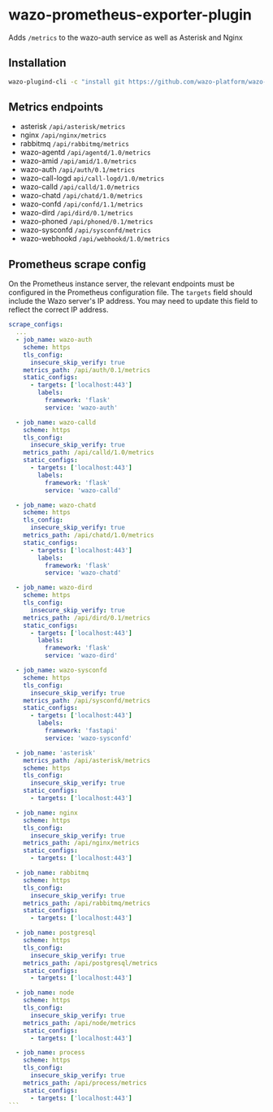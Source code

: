 # wazo-prometheus-exporter-plugin

Adds `/metrics` to the wazo-auth service as well as Asterisk and Nginx

## Installation

```sh
wazo-plugind-cli -c "install git https://github.com/wazo-platform/wazo-prometheus-exporter-plugin"
```

## Metrics endpoints

* asterisk `/api/asterisk/metrics`
* nginx `/api/nginx/metrics`
* rabbitmq `/api/rabbitmq/metrics`
* wazo-agentd `/api/agentd/1.0/metrics`
* wazo-amid `/api/amid/1.0/metrics`
* wazo-auth `/api/auth/0.1/metrics`
* wazo-call-logd `api/call-logd/1.0/metrics`
* wazo-calld `/api/calld/1.0/metrics`
* wazo-chatd `/api/chatd/1.0/metrics`
* wazo-confd `/api/confd/1.1/metrics`
* wazo-dird `/api/dird/0.1/metrics`
* wazo-phoned `/api/phoned/0.1/metrics`
* wazo-sysconfd `/api/sysconfd/metrics`
* wazo-webhookd `/api/webhookd/1.0/metrics`

## Prometheus scrape config

On the Prometheus instance server, the relevant endpoints must be configured in
the Prometheus configuration file. The `targets` field should include the Wazo
server's IP address. You may need to update this field to reflect the correct IP
address.


``````yaml
scrape_configs:
  ...
  - job_name: wazo-auth
    scheme: https
    tls_config:
      insecure_skip_verify: true
    metrics_path: /api/auth/0.1/metrics
    static_configs:
      - targets: ['localhost:443']
        labels:
          framework: 'flask'
          service: 'wazo-auth'

  - job_name: wazo-calld
    scheme: https
    tls_config:
      insecure_skip_verify: true
    metrics_path: /api/calld/1.0/metrics
    static_configs:
      - targets: ['localhost:443']
        labels:
          framework: 'flask'
          service: 'wazo-calld'

  - job_name: wazo-chatd
    scheme: https
    tls_config:
      insecure_skip_verify: true
    metrics_path: /api/chatd/1.0/metrics
    static_configs:
      - targets: ['localhost:443']
        labels:
          framework: 'flask'
          service: 'wazo-chatd'

  - job_name: wazo-dird
    scheme: https
    tls_config:
      insecure_skip_verify: true
    metrics_path: /api/dird/0.1/metrics
    static_configs:
      - targets: ['localhost:443']
        labels:
          framework: 'flask'
          service: 'wazo-dird'

  - job_name: wazo-sysconfd
    scheme: https
    tls_config:
      insecure_skip_verify: true
    metrics_path: /api/sysconfd/metrics
    static_configs:
      - targets: ['localhost:443']
        labels:
          framework: 'fastapi'
          service: 'wazo-sysconfd'

  - job_name: 'asterisk'
    metrics_path: /api/asterisk/metrics
    scheme: https
    tls_config:
      insecure_skip_verify: true
    static_configs:
      - targets: ['localhost:443']

  - job_name: nginx
    scheme: https
    tls_config:
      insecure_skip_verify: true
    metrics_path: /api/nginx/metrics
    static_configs:
      - targets: ['localhost:443']

  - job_name: rabbitmq
    scheme: https
    tls_config:
      insecure_skip_verify: true
    metrics_path: /api/rabbitmq/metrics
    static_configs:
      - targets: ['localhost:443']

  - job_name: postgresql
    scheme: https
    tls_config:
      insecure_skip_verify: true
    metrics_path: /api/postgresql/metrics
    static_configs:
      - targets: ['localhost:443']

  - job_name: node
    scheme: https
    tls_config:
      insecure_skip_verify: true
    metrics_path: /api/node/metrics
    static_configs:
      - targets: ['localhost:443']

  - job_name: process
    scheme: https
    tls_config:
      insecure_skip_verify: true
    metrics_path: /api/process/metrics
    static_configs:
      - targets: ['localhost:443']
```
